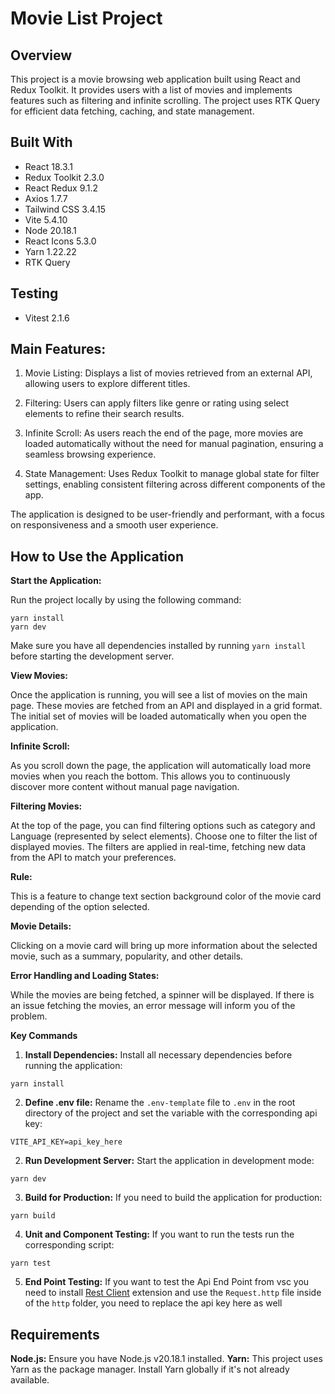 # Movie List Project
## Overview
This project is a movie browsing web application built using React and Redux Toolkit. It provides users with a list of movies and implements features such as filtering and infinite scrolling. The project uses RTK Query for efficient data fetching, caching, and state management.

## Built With
- React 18.3.1
- Redux Toolkit 2.3.0
- React Redux 9.1.2
- Axios 1.7.7
- Tailwind CSS 3.4.15
- Vite 5.4.10
- Node 20.18.1
- React Icons 5.3.0
- Yarn 1.22.22
- RTK Query

## Testing
- Vitest 2.1.6

## Main Features:

1. Movie Listing: Displays a list of movies retrieved from an external API, allowing users to explore different titles.

2. Filtering: Users can apply filters like genre or rating using select elements to refine their search results.

3. Infinite Scroll: As users reach the end of the page, more movies are loaded automatically without the need for manual pagination, ensuring a seamless browsing experience.

4. State Management: Uses Redux Toolkit to manage global state for filter settings, enabling consistent filtering across different components of the app.

The application is designed to be user-friendly and performant, with a focus on responsiveness and a smooth user experience.

## How to Use the Application
**Start the Application:**

Run the project locally by using the following command:

```
yarn install
yarn dev
```

Make sure you have all dependencies installed by running `yarn install` before starting the development server.

**View Movies:**

Once the application is running, you will see a list of movies on the main page. These movies are fetched from an API and displayed in a grid format. The initial set of movies will be loaded automatically when you open the application.

**Infinite Scroll:**

As you scroll down the page, the application will automatically load more movies when you reach the bottom. This allows you to continuously discover more content without manual page navigation.

**Filtering Movies:**

At the top of the page, you can find filtering options such as category and Language (represented by select elements).
Choose one to filter the list of displayed movies. The filters are applied in real-time, fetching new data from the API to match your preferences.

**Rule:**

This is a feature to change text section background color of the movie card depending of the option selected.

**Movie Details:**

Clicking on a movie card will bring up more information about the selected movie, such as a summary, popularity, and other details.

**Error Handling and Loading States:**

While the movies are being fetched, a spinner will be displayed.
If there is an issue fetching the movies, an error message will inform you of the problem.

**Key Commands**
1. **Install Dependencies:** Install all necessary dependencies before running the application:

`yarn install`

2. **Define .env file:** Rename the `.env-template` file to `.env` in the root directory of the project and set the variable with the corresponding api key:

`VITE_API_KEY=api_key_here`

2. **Run Development Server:** Start the application in development mode:

`yarn dev`

3. **Build for Production:** If you need to build the application for production:

`yarn build`

4. **Unit and Component Testing:** If you want to run the tests run the corresponding script:

`yarn test`

5. **End Point Testing:** If you want to test the Api End Point from vsc you need to install [Rest Client](https://marketplace.visualstudio.com/items?itemName=humao.rest-client) extension and use the `Request.http` file inside of the `http` folder, you need to replace the api key here as well

## Requirements
**Node.js:** Ensure you have Node.js v20.18.1 installed.
**Yarn:** This project uses Yarn as the package manager. Install Yarn globally if it's not already available.